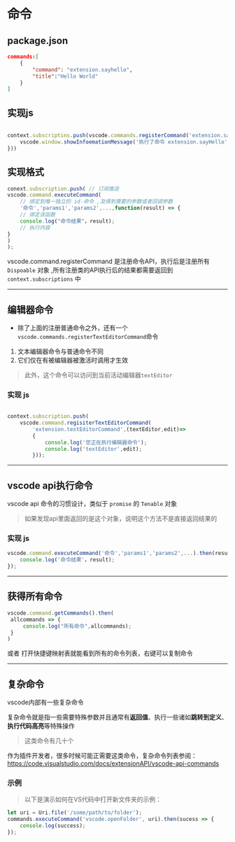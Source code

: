 # 命令

## package.json

```json
commands:[
    {
        "command": "extension.sayhello",
        "title":"Hello World"
    }
]
```

##  实现js

```js

context.subscriptins.push(vscode.commands.registerCommand('extension.sayHello',()=>{
    vscode.window.showInfoemationMessage('执行了命令 extension.sayHello');
}))

```

## 实现格式

```js
conext.subscription.push( // 订阅推送
vscode.command.executeCommand(
    // 绑定到唯一独立的 id-命令 ,及得到需要的参数或者回调参数
    '命令','params1','params2',...,function(result) => { 
    // 绑定该函数
    console.log("命令结果"，result);
    // 执行内容
}
)
);
```

vscode.command.registerCommand 是注册命令API，执行后是注册所有`Dispoable` 对象 ,所有注册类的API执行后的结果都需要返回到 `context.subscriptions` 中

------------

## 编辑器命令

+ 除了上面的注册普通命令之外，还有一个`vscode.commands.registerTextEditorCommand`命令

1. 文本编辑器命令与普通命令不同
2. 它们仅在有被编辑器被激活时调用才生效

> 此外，这个命令可以访问到当前活动编辑器`textEditor`

### 实现 js

```js
 
context.subscription.push(
    vscode.command.regisiterTextEditorCommand(
        'extension.testEditorCommand',(textEditor,edit)=>
        {
            console.log('您正在执行编辑器命令');
            console.log('textEditor',edit);
        }));
```

------------

## vscode api执行命令

vscode api 命令的习惯设计，类似于 `promise` 的 `Tenable` 对象
> 如果发现api里面返回的是这个对象，说明这个方法不是直接返回结果的

### 实现 js

```js
vscode.command.executeCommand('命令','params1','params2',...).then(result => {
    console.log('命令结果'，result);
});
```

-----------

## 获得所有命令

```js
vscode.command.getCommands().then(
 allcommands => {
     console.log("所有命令",allcommands);
 }
)
```

或者 打开快捷键映射表就能看到所有的命令列表，右键可以复制命令

-------------------

## 复杂命令

vscode内部有一些复杂命令

复杂命令就是指一些需要特殊参数并且通常有**返回值**、执行一些诸如**跳转到定义**、**执行代码高亮**等特殊操作
> 这类命令有几十个

作为插件开发者，很多时候可能正需要这类命令，复杂命令列表参阅：<https://code.visualstudio.com/docs/extensionAPI/vscode-api-commands>

### 示例

> 以下是演示如何在VS代码中打开新文件夹的示例：

```js
let uri = Uri.file('/some/path/to/folder');
commands.executeCommand('vscode.openFolder', uri).then(sucess => {
	console.log(success);
});
```